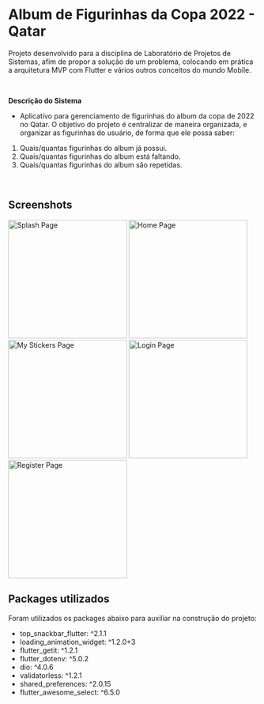 # Album de Figurinhas da Copa 2022 - Qatar

Projeto desenvolvido para a disciplina de Laboratório de Projetos de Sistemas, afim de propor a solução de um problema, colocando em prática a arquitetura MVP com Flutter e vários outros conceitos do mundo Mobile.

<br>

**Descrição do Sistema**

- Aplicativo para gerenciamento de figurinhas do album da copa de 2022 no Qatar. O objetivo do projeto é centralizar de maneira organizada, e organizar as figurinhas do usuário, de forma que ele possa saber:

1. Quais/quantas figurinhas do album já possui.
2. Quais/quantas figurinhas do album está faltando.
3. Quais/quantas figurinhas do album são repetidas.

<br>

## Screenshots

<p float="left">
  <img src="assets/screenshots/splash.jpg" href="#" alt="Splash Page" width="240">
    <img src="assets/screenshots/home.jpg" href="#" alt="Home Page" width="240">
    <img src="assets/screenshots/my_stickers.jpg" href="#" alt="My Stickers Page" width="240">
    <img src="assets/screenshots/login.jpg" href="#" alt="Login Page" width="240">
    <img src="assets/screenshots/register.jpg" href="#" alt="Register Page" width="240">
</p>

## Packages utilizados

Foram utilizados os packages abaixo para auxiliar na construção do projeto:

- top_snackbar_flutter: ^2.1.1
- loading_animation_widget: ^1.2.0+3
- flutter_getit: ^1.2.1
- flutter_dotenv: ^5.0.2
- dio: ^4.0.6
- validatorless: ^1.2.1
- shared_preferences: ^2.0.15
- flutter_awesome_select: ^6.5.0
